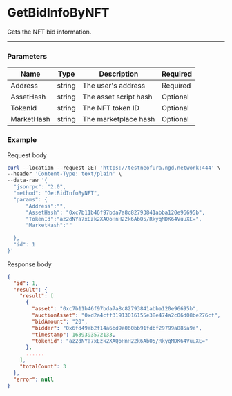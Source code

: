 # GetBidInfoByNFT
Gets the NFT bid information. 
<hr>

### Parameters

|    Name    | Type | Description | Required |
| ---------- | --- |    ------    | ----|
| Address     | string|  The user's address|Required|
| AssetHash     | string| The asset script hash |Optional|
| TokenId     | string| The NFT token ID | Optional |
| MarketHash     | string| The marketplace hash | Optional |

### Example

Request body

```powershell
curl --location --request GET 'https://testneofura.ngd.network:444' \
--header 'Content-Type: text/plain' \
--data-raw '{
  "jsonrpc": "2.0",
  "method": "GetBidInfoByNFT",
  "params": {
      "Address":"",
      "AssetHash": "0xc7b11b46f97bda7a8c82793841abba120e96695b",
      "TokenId":"az2dNYa7xEzk2XAQoHnH22k6AbO5/RkyqMDK64VuuXE=",
      "MarketHash":""
  
  },
  "id": 1
}'
```
Response body

```json
{
  "id": 1,
  "result": {
    "result": [
      {
        "asset": "0xc7b11b46f97bda7a8c82793841abba120e96695b",
        "auctionAsset": "0xd2a4cff31913016155e38e474a2c06d08be276cf",
        "bidAmount": "20",
        "bidder": "0x6fd49ab2f14a6bd9a060bb91fdbf29799a885a9e",
        "timestamp": 1639393572133,
        "tokenid": "az2dNYa7xEzk2XAQoHnH22k6AbO5/RkyqMDK64VuuXE="
      },
      ......
    ],
    "totalCount": 3
  },
  "error": null
}
```
